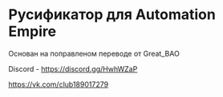 # Русификатор для Automation Empire

Основан на поправленом переводе от Great_BAO

Discord - https://discord.gg/HwhWZaP

https://vk.com/club189017279
